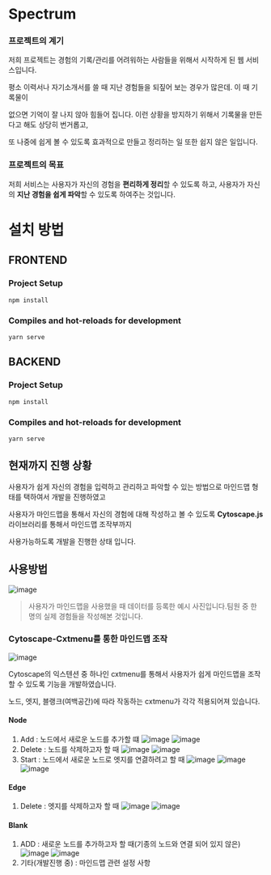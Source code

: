 # Spectrum

### 프로젝트의 계기 
저희 프로젝트는 경험의 기록/관리를 어려워하는 사람들을 위해서 시작하게 된 웹 서비스입니다.

평소 이력서나 자기소개서를 쓸 때 지난 경험들을 되짚어 보는 경우가 많은데. 이 때 기록물이

없으면 기억이 잘 나지 않아 힘들어 집니다. 이런 상황을 방지하기 위해서 기록물을 만든다고 해도 상당히 번거롭고,

또 나중에 쉽게 볼 수 있도록 효과적으로 만들고 정리하는 일 또한 쉽지 않은 일입니다. 

### 프로젝트의 목표
저희 서비스는 사용자가 자신의 경험을 **편리하게 정리**할 수 있도록 하고, 사용자가 자신의 **지난 경험을 쉽게 파악**할 수 있도록 하여주는 것입니다. 


# 설치 방법

## FRONTEND

### Project Setup 

`npm install`

### Compiles and hot-reloads for development

`yarn serve`

## BACKEND

### Project Setup

`npm install`

### Compiles and hot-reloads for development

`yarn serve`


## 현재까지 진행 상황
사용자가 쉽게 자신의 경험을 입력하고 관리하고 파악할 수 있는 방법으로 마인드맵 형태를 택하여서 개발을 진행하였고

사용자가 마인드맵을 통해서 자신의 경험에 대해 작성하고 볼 수 있도록 **Cytoscape.js** 라이브러리를 통해서 마인드맵 조작부까지

사용가능하도록 개발을 진행한 상태 입니다. 


## 사용방법
![image](/uploads/ef186454c515a741c20320201fa0db29/image.png)

>  사용자가 마인드맵을 사용했을 때 데이터를 등록한 예시 사진입니다.팀원 중 한명의 실제 경험들을 작성해본 것입니다. 

### Cytoscape-Cxtmenu를 통한 마인드맵 조작
![image](/uploads/d165436dd0c80526730af7e1fbe27aea/image.png)

Cytoscape의 익스텐션 중 하나인 cxtmenu를 통해서 사용자가 쉽게 마인드맵을 조작할 수 있도록 기능을 개발하였습니다.

노드, 엣지, 블랭크(여백공간)에 따라 작동하는 cxtmenu가 각각 적용되어져 있습니다.
#### Node
1.  Add : 노드에서 새로운 노드를 추가할 떄
![image](/uploads/cebfaff5dcf52e653411d62bbde1ae99/image.png)
![image](/uploads/77cacc06849c39b44dfa93083ea65f70/image.png)
2.  Delete : 노드를 삭제하고자 할 때
![image](/uploads/e31f6c170b3734ebc4b01997b1d59308/image.png)
![image](/uploads/da5105b1d8b607faf95f17cb0905f20f/image.png)
3.  Start : 노드에서 새로운 노드로 엣지를 연겷하려고 할 때
![image](/uploads/d6ef11064563b23eac2599bebefd29c7/image.png)
![image](/uploads/8e3ab9d74b6af4cf110d6865908789e9/image.png)
![image](/uploads/02cec78410b00404f4ebe94f16a790a6/image.png)

#### Edge
1.  Delete : 엣지를 삭제하고자 할 때
![image](/uploads/e8b9d9ede2e2e6fa46d9956a805fe7b6/image.png)
![image](/uploads/b82b34c85905c12a5563bf8f5b291bfe/image.png)
#### Blank
1. ADD : 새로운 노드를 추가하고자 할 때(기종의 노드와 연결 되어 있지 않은)
![image](/uploads/45e612e9d54da27155b366396322e24e/image.png)
![image](/uploads/c98c1940217756c4de26eca83d6e933f/image.png)
2. 기타(개발진행 중) : 마인드맵 관련 설정 사항







